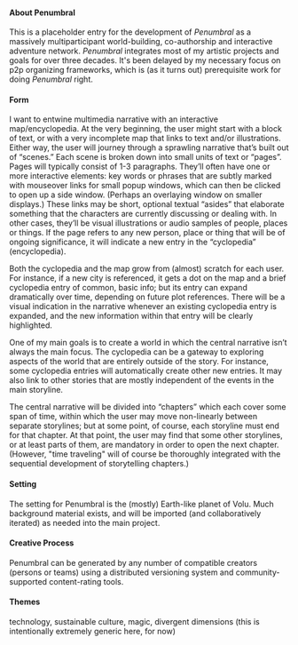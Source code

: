 #### About Penumbral

This is a placeholder entry for the development of *Penumbral* as a massively multiparticipant world-building, co-authorship and interactive adventure network. *Penumbral* integrates most of my artistic projects and goals for over three decades.  It's been delayed by my necessary focus on p2p organizing frameworks, which is (as it turns out) prerequisite work for doing *Penumbral* right.  

#### Form

I want to entwine multimedia narrative with an interactive map/encyclopedia.  At the very beginning, the user might start with a block of text, or with a very incomplete map that links to text and/or illustrations. Either way, the user will journey through a sprawling narrative that’s built out of “scenes.” Each scene is broken down into small units of text or “pages”. Pages will typically consist of 1-3 paragraphs.  They’ll often have one or more interactive elements: key words or phrases that are subtly marked with mouseover links for small popup windows, which can then be clicked to open up a side window.  (Perhaps an overlaying window on smaller displays.) These links may be short, optional textual “asides” that elaborate something that the characters are currently discussing or dealing with.  In other cases, they’ll be visual illustrations or audio samples of people, places or things. If the page refers to any new person, place or thing that will be of ongoing significance, it will indicate a new entry in the “cyclopedia” (encyclopedia). 

Both the cyclopedia and the map grow from (almost) scratch for each user.  For instance, if a new city is referenced, it gets a dot on the map and a brief cyclopedia entry of common, basic info; but its entry can expand dramatically over time, depending on future plot references. There will be a visual indication in the narrative whenever an existing cyclopedia entry is expanded, and the new information within that entry will be clearly highlighted.

One of my main goals is to create a world in which the central narrative isn’t always the main focus.  The cyclopedia can be a gateway to exploring aspects of the world that are entirely outside of the story.  For instance, some cyclopedia entries will automatically create other new entries.  It may also link to other stories that are mostly independent of the events in the main storyline.

The central narrative will be divided into “chapters” which each cover some span of time, within which the user may move non-linearly between separate storylines; but at some point, of course, each storyline must end for that chapter.  At that point, the user may find that some other storylines, or at least parts of them, are mandatory in order to open the next chapter. (However, "time traveling" will of course be thoroughly integrated with the sequential development of storytelling chapters.)

#### Setting

The setting for Penumbral is the (mostly) Earth-like planet of Volu.  Much background material exists, and will be imported (and collaboratively iterated) as needed into the main project.  

#### Creative Process

Penumbral can be generated by any number of compatible creators (persons or teams) using a distributed versioning system and community-supported content-rating tools.

#### Themes

technology, sustainable culture, magic, divergent dimensions  (this is intentionally extremely generic here, for now)
